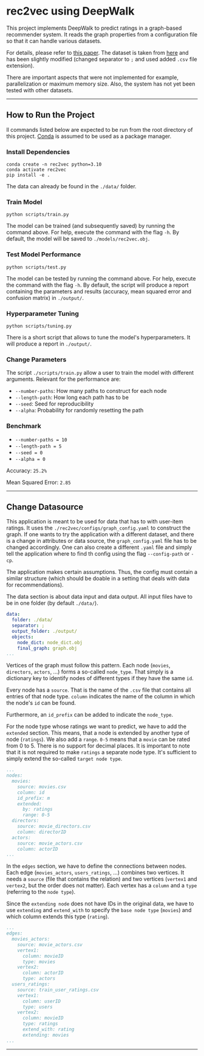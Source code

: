 # rec2vec using DeepWalk

This project implements DeepWalk to predict ratings in a graph-based recommender system. It reads the 
graph properties from a configuration file so that it can handle various datasets.

For details, please refer to [this paper](https://arxiv.org/abs/1403.6652). The dataset is taken from
[here](https://github.com/triandicAnt/GraphEmbeddingRecommendationSystem/tree/e05b69c2209c09a6b99c21ecc47e14804e6a5c60/data)
and has been slightly modified (changed separator to `;` and used added ``.csv`` file extension).


There are important aspects that were not implemented for example, parallelization or maximum memory size. Also, 
the system has not yet been tested with other datasets.

----

## How to Run the Project

ll commands listed below are expected to be run from the root directory of this project. 
[Conda](https://conda.io/projects/conda/en/latest/user-guide/install/windows.html) is assumed 
to be used as a package manager.

### Install Dependencies

```shell
conda create -n rec2vec python=3.10
conda activate rec2vec
pip install -e .
```

The data can already be found in the `./data/` folder.

### Train Model

```shell
python scripts/train.py
```

The model can be trained (and subsequently saved) by running the command above. For help, execute the command
with the flag ``-h``.
By default, the model will be saved to ``./models/rec2vec.obj``.

### Test Model Performance

```shell
python scripts/test.py
```

The model can be tested by running the command above. For help, execute the command with the flag ``-h``.
By default, the script will produce a report containing the parameters and results (accuracy, mean squared 
error and confusion matrix) in ``./output/``.

### Hyperparameter Tuning

```shell
python scripts/tuning.py
```

There is a short script that allows to tune the model's hyperparameters. It will produce a report in ``./output/``.

### Change Parameters

The script ``./scripts/train.py`` allow a user to train the model with different
arguments. Relevant for the performance are:
- `--number-paths`: How many paths to construct for each node
- `--length-path`: How long each path has to be
- `--seed`: Seed for reproducibility
- `--alpha`: Probability for randomly resetting the path

### Benchmark

- `--number-paths = 10`
- `--length-path = 5`
- `--seed = 0`
- `--alpha = 0`

Accuracy: ``25.2%``

Mean Squared Error: ``2.85``

----

## Change Datasource

This application is meant to be used for data that has to with user-item ratings. It uses 
the ``./rec2vec/configs/graph_config.yaml`` to construct the graph. If one wants to try
the application with a different dataset, and there is a change in attributes or data source,
the ``graph_config.yaml`` file has to be changed accordingly. One can also create a different
``.yaml`` file and simply tell the application where to find th config using the
flag ``--config-path`` or ``-cp``.

The application makes certain assumptions. Thus, the config must contain a similar structure (which 
should be doable in a setting that deals with data for recommendations).

The data section is about data input and data output. All input files have to be in one folder
(by default ``./data/``). 
```yaml
data:
  folder: ./data/
  separator: ;
  output_folder: ./output/
  objects:
    node_dict: node_dict.obj
    final_graph: graph.obj
...
```

Vertices of the graph must follow this pattern. Each node (`movies`, `directors`, `actors`, ...) forms a so-called
`node_type`. That simply is a dictionary key to identify nodes of different types if they have the same `id`.

Every node has a ``source``. That is the name of the `.csv` file that contains all entries of that node type.
``column`` indicates the name of the column in which the node's `id` can be found.

Furthermore, an ``id_prefix`` can be added to indicate the `node_type`.

For the node type whose ratings we want to predict, we have to add the ``extended`` section. This means, that
a node is extended by another type of node (``ratings``). We also add a ``range``. `0-5` means that
a ``movie`` can be rated from 0 to 5. There is no support for decimal places. It is important to note that it is not
required to make ``ratings`` a separate node type. It's sufficient to simply extend the so-called `target node type`.

```yaml
...
nodes:
  movies:
    source: movies.csv
    column: id
    id_prefix: m
    extended:
      by: ratings
      range: 0-5
  directors:
    source: movie_directors.csv
    column: directorID
  actors:
    source: movie_actors.csv
    column: actorID
...
```

In the ``edges`` section, we have to define the connections between nodes. Each edge (`movies_actors`, 
`users_ratings`, ...) combines two vertices. It needs a `source` (file that contains the relation) and two
vertices (`vertex1` and `vertex2`, but the order does not matter). Each vertex has a `column` and a `type`
(referring to the `node type`).

Since the ``extending node`` does not have IDs in the original data, we have to use `extending` and `extend_with`
to specify the `base node type` (`movies`) and which column extends this type (`rating`).

```yaml
...
edges:
  movies_actors:
    source: movie_actors.csv
    vertex1:
      column: movieID
      type: movies
    vertex2:
      column: actorID
      type: actors
  users_ratings:
    source: train_user_ratings.csv
    vertex1:
      column: userID
      type: users
    vertex2:
      column: movieID
      type: ratings
      extend_with: rating
      extending: movies
...
```

----



